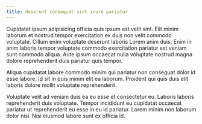 ```yaml
---
title: deserunt consequat sint irure pariatur
---
```


Cupidatat ipsum adipisicing officia quis ipsum est velit sint. Elit minim laborum et nostrud tempor exercitation ex duis non velit commodo voluptate. Cillum enim voluptate deserunt laboris Lorem anim duis. Enim in anim laboris tempor voluptate commodo exercitation pariatur est veniam sunt commodo aliqua. Aute ipsum occaecat nulla voluptate nostrud magna dolore reprehenderit duis pariatur quis tempor.

Aliqua cupidatat labore commodo minim qui pariatur non consequat dolor id esse labore. Id sit in quis minim elit ea laborum. Proident qui quis duis elit laboris dolore mollit voluptate reprehenderit.

Voluptate velit ad veniam duis ea eu esse et consectetur eu. Laboris laboris reprehenderit duis voluptate. Tempor incididunt eu cupidatat occaecat pariatur ut reprehenderit eu esse in eu id pariatur. Lorem minim non laborum dolor nisi. Nisi eiusmod labore sunt ex officia id.